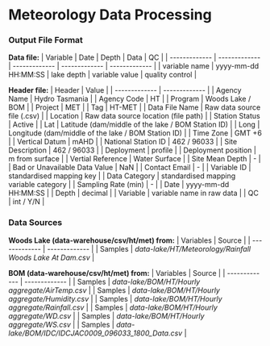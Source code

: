 # Meteorology Data Processing

### Output File Format
**Data file:**
| Variable  | Date | Depth | Data | QC |
| ------------- | ------------- | ------------- | ------------- | ------------- |
| variable name | yyyy-mm-dd HH:MM:SS | lake depth | variable value | quality control |

**Header file:**
| Header | Value |
| ------------- | ------------- |
| Agency Name | Hydro Tasmania |
| Agency Code | HT |
| Program | Woods Lake / BOM |
| Project | MET |
| Tag | HT-MET |
| Data File Name | Raw data source file (.csv) |
| Location | Raw data source location (file path) |
| Station Status | Active |
| Lat | Latitude (dam/middle of the lake / BOM Station ID) |
| Long | Longitude (dam/middle of the lake / BOM Station ID) |
| Time Zone | GMT +6 |
| Vertical Datum | mAHD |
| National Station ID | 462 / 96033 |
| Site Description | 462 / 96033 |
| Deployment | profile |
| Deployment position | m from surface |
| Vertial Reference | Water Surface |
| Site Mean Depth | - |
| Bad or Unavailable Data Value | NaN |
| Contact Email | - |
| Variable ID | standardised mapping key |
| Data Category | standardised mapping variable category |
| Sampling Rate (min) | - |
| Date | yyyy-mm-dd HH:MM:SS |
| Depth | decimal |
| Variable | variable name in raw data |
| QC | int / Y/N |

### Data Sources
**Woods Lake (data-warehouse/csv/ht/met) from:**
| Variables | Source |
| ------------- | ------------- |
| Samples | *data-lake/HT/Meteorology/Rainfall Woods Lake At Dam.csv* |

**BOM (data-warehouse/csv/ht/met) from:**
| Variables | Source |
| ------------- | ------------- |
| Samples | *data-lake/BOM/HT/Hourly aggregate/AirTemp.csv* |
| Samples | *data-lake/BOM/HT/Hourly aggregate/Humidity.csv* |
| Samples | *data-lake/BOM/HT/Hourly aggregate/Rainfall.csv* |
| Samples | *data-lake/BOM/HT/Hourly aggregate/WD.csv* |
| Samples | *data-lake/BOM/HT/Hourly aggregate/WS.csv* |
| Samples | *data-lake/BOM/IDC/IDCJAC0009_096033_1800_Data.csv* |
